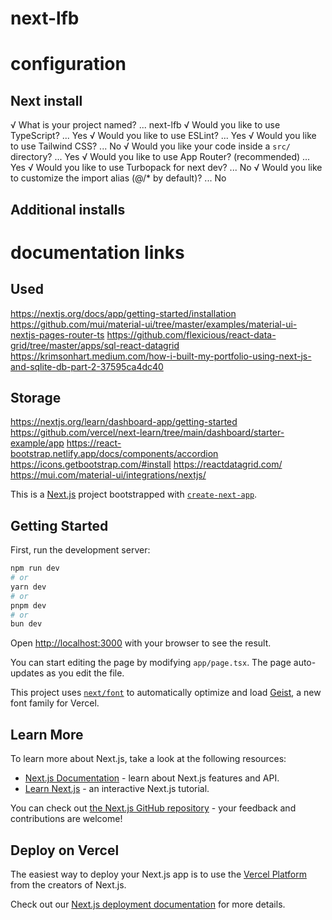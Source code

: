 # next-lfb

# configuration
## Next install
√ What is your project named? ... next-lfb
√ Would you like to use TypeScript? ... Yes
√ Would you like to use ESLint? ... Yes
√ Would you like to use Tailwind CSS? ... No
√ Would you like your code inside a `src/` directory? ... Yes
√ Would you like to use App Router? (recommended) ... Yes
√ Would you like to use Turbopack for next dev? ... No
√ Would you like to customize the import alias (@/* by default)? ... No

## Additional installs

# documentation links

## Used
https://nextjs.org/docs/app/getting-started/installation
https://github.com/mui/material-ui/tree/master/examples/material-ui-nextjs-pages-router-ts
https://github.com/flexicious/react-data-grid/tree/master/apps/sql-react-datagrid
https://krimsonhart.medium.com/how-i-built-my-portfolio-using-next-js-and-sqlite-db-part-2-37595ca4dc40

## Storage
https://nextjs.org/learn/dashboard-app/getting-started
https://github.com/vercel/next-learn/tree/main/dashboard/starter-example/app
https://react-bootstrap.netlify.app/docs/components/accordion
https://icons.getbootstrap.com/#install
https://reactdatagrid.com/
https://mui.com/material-ui/integrations/nextjs/

This is a [Next.js](https://nextjs.org) project bootstrapped with [`create-next-app`](https://nextjs.org/docs/app/api-reference/cli/create-next-app).

## Getting Started

First, run the development server:

```bash
npm run dev
# or
yarn dev
# or
pnpm dev
# or
bun dev
```

Open [http://localhost:3000](http://localhost:3000) with your browser to see the result.

You can start editing the page by modifying `app/page.tsx`. The page auto-updates as you edit the file.

This project uses [`next/font`](https://nextjs.org/docs/app/building-your-application/optimizing/fonts) to automatically optimize and load [Geist](https://vercel.com/font), a new font family for Vercel.

## Learn More

To learn more about Next.js, take a look at the following resources:

- [Next.js Documentation](https://nextjs.org/docs) - learn about Next.js features and API.
- [Learn Next.js](https://nextjs.org/learn) - an interactive Next.js tutorial.

You can check out [the Next.js GitHub repository](https://github.com/vercel/next.js) - your feedback and contributions are welcome!

## Deploy on Vercel

The easiest way to deploy your Next.js app is to use the [Vercel Platform](https://vercel.com/new?utm_medium=default-template&filter=next.js&utm_source=create-next-app&utm_campaign=create-next-app-readme) from the creators of Next.js.

Check out our [Next.js deployment documentation](https://nextjs.org/docs/app/building-your-application/deploying) for more details.
